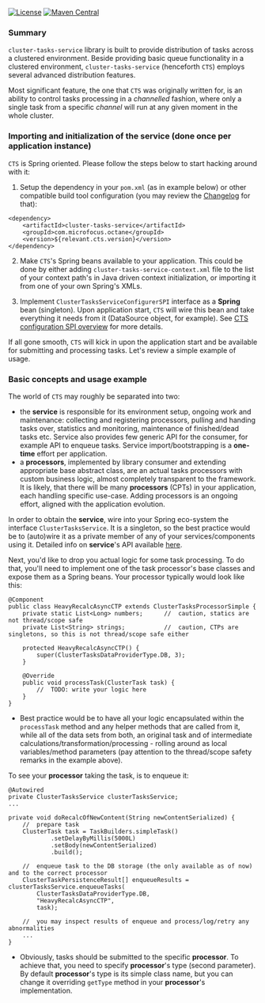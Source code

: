 [![License](https://img.shields.io/badge/License-Apache%202.0-blue.svg)](https://opensource.org/licenses/Apache-2.0)
[![Maven Central](https://img.shields.io/maven-central/v/com.microfocus/cluster-tasks-service.svg?label=Maven%20Central)](https://search.maven.org/search?q=g:%22com.microfocus%22%20AND%20a:%22cluster-tasks-service%22)

### Summary

`cluster-tasks-service` library is built to provide distribution of tasks across a clustered environment.
Beside providing basic queue functionality in a clustered environment, `cluster-tasks-service` (henceforth `CTS`) employs several advanced distribution features.

Most significant feature, the one that `CTS` was originally written for, is an ability to control tasks processing in a _channelled_ fashion, where only a single task from a specific _channel_ will run at any given moment in the whole cluster.


### Importing and initialization of the service (done once per application instance)

`CTS` is Spring oriented. Please follow the steps below to start hacking around with it:

1. Setup the dependency in your `pom.xml` (as in example below) or other compatible build tool configuration (you may review the [Changelog](docs/changelog.md) for that):
```
<dependency>
	<artifactId>cluster-tasks-service</artifactId>
	<groupId>com.microfocus.octane</groupId>
	<version>${relevant.cts.version}</version>
</dependency>
```

2. Make `CTS`'s Spring beans available to your application.
This could be done by either adding `cluster-tasks-service-context.xml` file to the list of your context path's in Java driven context initialization, or importing it from one of your own Spring's XMLs.

3. Implement `ClusterTasksServiceConfigurerSPI` interface as a __Spring__ bean (singleton).
Upon application start, `CTS` will wire this bean and take everything it needs from it (DataSource object, for example).
See [CTS configuration SPI overview](docs/cts-configurer-spi.md) for more details.
  
If all gone smooth, `CTS` will kick in upon the application start and be available for submitting and processing tasks.
Let's review a simple example of usage.

### Basic concepts and usage example

The world of `CTS` may roughly be separated into two:
- the __service__ is responsible for its environment setup, ongoing work and maintenance: collecting and registering processors, pulling and handing tasks over, statistics and monitoring, maintenance of finished/dead tasks etc.
 Service also provides few generic API for the consumer, for example API to enqueue tasks.
 Service import/bootstrapping is a __one-time__ effort per application.
- a __processors__, implemented by library consumer and extending appropriate base abstract class, are an actual tasks processors with custom business logic, almost completely transparent to the framework.
 It is likely, that there will be many __processors__ (CPTs) in your application, each handling specific use-case.
 Adding processors is an ongoing effort, aligned with the application evolution.

In order to obtain the __service__, wire into your Spring eco-system the interface `ClusterTasksService`. It is a singleton, so the best practice would be to (auto)wire it as a private member of any of your services/components using it.
Detailed info on __service__'s API available [here](docs/cts-service-api.md).

Next, you'd like to drop you actual logic for some task processing. To do that, you'll need to implement one of the task processor's base classes and expose them as a Spring beans.
Your processor typically would look like this:

```
@Component
public class HeavyRecalcAsyncCTP extends ClusterTasksProcessorSimple {
	private static List<Long> numbers;      //  caution, statics are not thread/scope safe
	private List<String> strings;           //  caution, CTPs are singletons, so this is not thread/scope safe either

	protected HeavyRecalcAsyncCTP() {
		super(ClusterTasksDataProviderType.DB, 3);
	}

	@Override
	public void processTask(ClusterTask task) {
		//  TODO: write your logic here
	}
}
```

<sup><sub>
- Best practice would be to have all your logic encapsulated within the `processTask` method and any helper methods that are called from it, while all of the data sets from both, an original task and of intermediate calculations/transformation/processing - rolling around as local variables/method parameters (pay attention to the thread/scope safety remarks in the example above).
</sub></sup>


To see your __processor__ taking the task, is to enqueue it:

```
@Autowired
private ClusterTasksService clusterTasksService;
...

private void doRecalcOfNewContent(String newContentSerialized) {
	//  prepare task
	ClusterTask task = TaskBuilders.simpleTask()
			.setDelayByMillis(5000L)
			.setBody(newContentSerialized)
			.build();

	//  enqueue task to the DB storage (the only available as of now) and to the correct processor
	ClusterTaskPersistenceResult[] enqueueResults = clusterTasksService.enqueueTasks(
		ClusterTasksDataProviderType.DB,
		"HeavyRecalcAsyncCTP",
		task);

	//  you may inspect results of enqueue and process/log/retry any abnormalities
	...
}
```

<sup><sub>
- Obviously, tasks should be submitted to the specific __processor__. To achieve that, you need to specify __processor__'s type (second parameter). By default __processor__'s type is its simple class name, but you can change it overriding `getType` method in your __processor__'s implementation.
</sub></sup>
